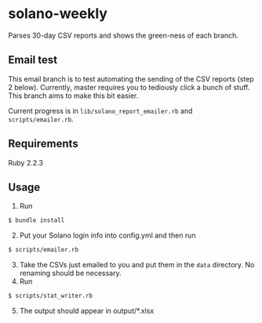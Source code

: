 # solano-weekly

Parses 30-day CSV reports and shows the green-ness of each branch.

## Email test

This email branch is to test automating the sending of the CSV reports (step 2 below). Currently, master requires you to tediously click a bunch of stuff. This branch aims to make this bit easier.

Current progress is in `lib/solano_report_emailer.rb` and `scripts/emailer.rb`.

## Requirements

Ruby 2.2.3

## Usage

1. Run
  ```bash
  $ bundle install
  ```

2. Put your Solano login info into config.yml and then run
  ```bash
  $ scripts/emailer.rb
  ```
3. Take the CSVs just emailed to you and put them in the `data` directory. No renaming should be necessary.
4. Run
  ```bash
  $ scripts/stat_writer.rb
  ```

5. The output should appear in output/\*.xlsx

